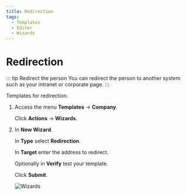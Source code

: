 ```yaml
---
title: Redirection
tags:
  - Templates
  - Editor
  - Wizards
---
```

# Redirection

::: tip Redirect the person
You can redirect the person to another system such as your intranet or corporate page.
:::

Templates for redirection.

1. Access the menu **Templates** -> **Company**.

   Click **Actions** -> **Wizards**.

2. In **New Wizard**.

   In **Type** select **Redirection**.

   In **Target** enter the address to redirect.

   Optionally in **Verify** test your template.

   Click **Submit**.

   ![Wizards](https://cdn.phishx.io/phishx-docs/images/phishx_templates_wizard_redirection_01.webp)
